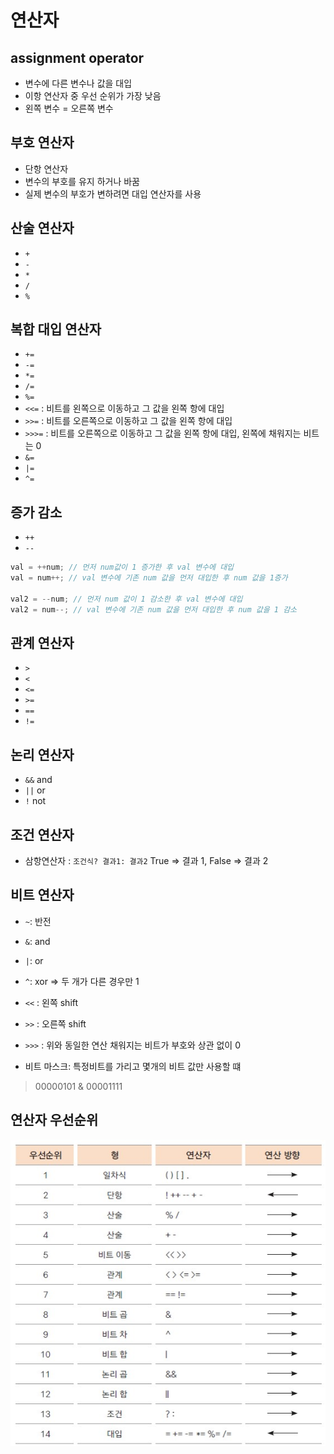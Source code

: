 # 연산자

## assignment operator

- 변수에 다른 변수나 값을 대입
- 이항 연산자 중 우선 순위가 가장 낮음
- 왼쪽 변수 = 오른쪽 변수

## 부호 연산자

- 단항 연산자
- 변수의 부호를 유지 하거나 바꿈
- 실제 변수의 부호가 변하려면 대입 연산자를 사용

## 산술 연산자

- `+`
- `-`
- `*`
- `/`
- `%`

## 복합 대입 연산자

- `+=`
- `-=`
- `*=`
- `/=`
- `%=`
- `<<=` : 비트를 왼쪽으로 이동하고 그 값을 왼쪽 항에 대입
- `>>=` : 비트를 오른쪽으로 이동하고 그 값을 왼쪽 항에 대입
- `>>>=` : 비트를 오른쪽으로 이동하고 그 값을 왼쪽 항에 대입, 왼쪽에 채워지는 비트는 0
- `&=`
- `|=`
- `^=`

## 증가 감소

- `++`
- `--`

```java
val = ++num; // 먼저 num값이 1 증가한 후 val 변수에 대입
val = num++; // val 변수에 기존 num 값을 먼저 대입한 후 num 값을 1증가

val2 = --num; // 먼저 num 값이 1 감소한 후 val 변수에 대입
val2 = num--; // val 변수에 기존 num 값을 먼저 대입한 후 num 값을 1 감소
```

## 관계 연산자

- `>`
- `<`
- `<=`
- `>=`
- `==`
- `!=`

## 논리 연산자

- `&&` and
- `||` or
- `!` not

## 조건 연산자

- 삼항연산자 : `조건식? 결과1: 결과2` True => 결과 1, False => 결과 2

## 비트 연산자

- `~`: 반전
- `&`: and
- `|`: or
- `^`: xor => 두 개가 다른 경우만 1
- `<<` : 왼쪽 shift
- `>>` : 오른쪽 shift
- `>>>` : 위와 동일한 연산 채워지는 비트가 부호와 상관 없이 0

- 비트 마스크: 특정비트를 가리고 몇개의 비트 값만 사용할 떄

> 00000101 & 00001111

## 연산자 우선순위

![oper](../img/java%EC%97%B0%EC%82%B0%EC%9E%90%EC%9A%B0%EC%84%A0%EC%88%9C%EC%9C%84.jpg)